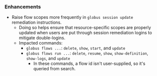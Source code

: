 
### Enhancements

* Raise flow scopes more frequently in `globus session update` remediation instructions.
   * Doing so helps ensure that resource-specific scopes are properly updated when
     users are put through session remediation logins to mitigate double-logins.
   * Impacted commands:
     * `globus flows ...`: `delete`, `show`, `start`, and `update`
     * `globus flows run ...`: `delete`, `resume`, `show`, `show-definition`,
       `show-logs`, and `update`
        * In these commands, a flow id isn't user-supplied, so it's queried from search.
